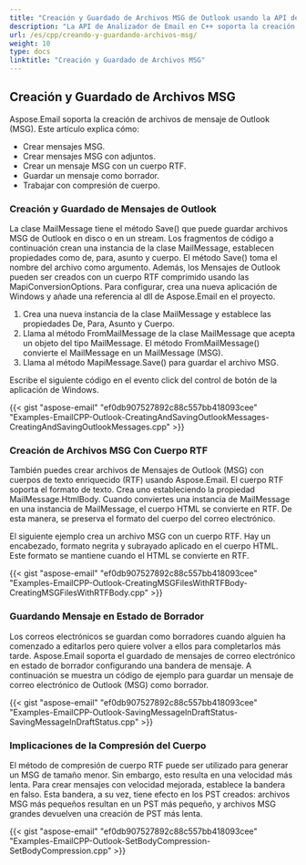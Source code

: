 ```yaml
---
title: "Creación y Guardado de Archivos MSG de Outlook usando la API de Email en C++"
description: "La API de Analizador de Email en C++ soporta la creación de archivos de mensaje de Outlook MSG con adjuntos, cuerpo RTF y guardar el mensaje en estado de borrador."
url: /es/cpp/creando-y-guardando-archivos-msg/
weight: 10
type: docs
linktitle: "Creación y Guardado de Archivos MSG"
---
```


## **Creación y Guardado de Archivos MSG**
Aspose.Email soporta la creación de archivos de mensaje de Outlook (MSG). Este artículo explica cómo:

- Crear mensajes MSG.
- Crear mensajes MSG con adjuntos.
- Crear un mensaje MSG con un cuerpo RTF.
- Guardar un mensaje como borrador.
- Trabajar con compresión de cuerpo.

### **Creación y Guardado de Mensajes de Outlook**
La clase MailMessage tiene el método Save() que puede guardar archivos MSG de Outlook en disco o en un stream. Los fragmentos de código a continuación crean una instancia de la clase MailMessage, establecen propiedades como de, para, asunto y cuerpo. El método Save() toma el nombre del archivo como argumento. Además, los Mensajes de Outlook pueden ser creados con un cuerpo RTF comprimido usando las MapiConversionOptions. Para configurar, crea una nueva aplicación de Windows y añade una referencia al dll de Aspose.Email en el proyecto.

1. Crea una nueva instancia de la clase MailMessage y establece las propiedades De, Para, Asunto y Cuerpo.
1. Llama al método FromMailMessage de la clase MailMessage que acepta un objeto del tipo MailMessage. El método FromMailMessage() convierte el MailMessage en un MailMessage (MSG).
1. Llama al método MapiMessage.Save() para guardar el archivo MSG.

Escribe el siguiente código en el evento click del control de botón de la aplicación de Windows.

{{< gist "aspose-email" "ef0db907527892c88c557bb418093cee" "Examples-EmailCPP-Outlook-CreatingAndSavingOutlookMessages-CreatingAndSavingOutlookMessages.cpp" >}}

### **Creación de Archivos MSG Con Cuerpo RTF**
También puedes crear archivos de Mensajes de Outlook (MSG) con cuerpos de texto enriquecido (RTF) usando Aspose.Email. El cuerpo RTF soporta el formato de texto. Crea uno estableciendo la propiedad MailMessage.HtmlBody. Cuando conviertes una instancia de MailMessage en una instancia de MailMessage, el cuerpo HTML se convierte en RTF. De esta manera, se preserva el formato del cuerpo del correo electrónico.

El siguiente ejemplo crea un archivo MSG con un cuerpo RTF. Hay un encabezado, formato negrita y subrayado aplicado en el cuerpo HTML. Este formato se mantiene cuando el HTML se convierte en RTF.

{{< gist "aspose-email" "ef0db907527892c88c557bb418093cee" "Examples-EmailCPP-Outlook-CreatingMSGFilesWithRTFBody-CreatingMSGFilesWithRTFBody.cpp" >}}

### **Guardando Mensaje en Estado de Borrador**
Los correos electrónicos se guardan como borradores cuando alguien ha comenzado a editarlos pero quiere volver a ellos para completarlos más tarde. Aspose.Email soporta el guardado de mensajes de correo electrónico en estado de borrador configurando una bandera de mensaje. A continuación se muestra un código de ejemplo para guardar un mensaje de correo electrónico de Outlook (MSG) como borrador.

{{< gist "aspose-email" "ef0db907527892c88c557bb418093cee" "Examples-EmailCPP-Outlook-SavingMessageInDraftStatus-SavingMessageInDraftStatus.cpp" >}}

### **Implicaciones de la Compresión del Cuerpo**
El método de compresión de cuerpo RTF puede ser utilizado para generar un MSG de tamaño menor. Sin embargo, esto resulta en una velocidad más lenta. Para crear mensajes con velocidad mejorada, establece la bandera en falso. Esta bandera, a su vez, tiene efecto en los PST creados: archivos MSG más pequeños resultan en un PST más pequeño, y archivos MSG grandes devuelven una creación de PST más lenta.

{{< gist "aspose-email" "ef0db907527892c88c557bb418093cee" "Examples-EmailCPP-Outlook-SetBodyCompression-SetBodyCompression.cpp" >}}